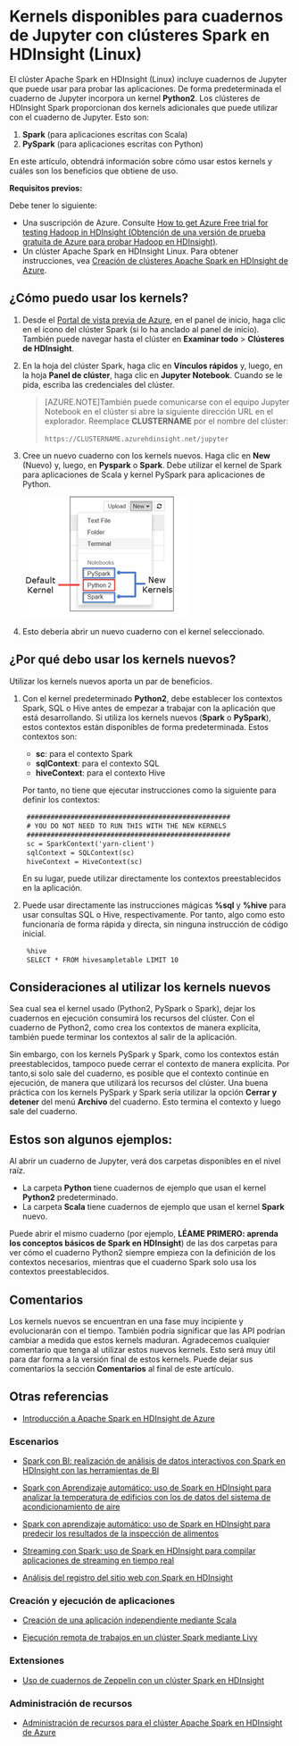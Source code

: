 <properties 
	pageTitle="Kernels disponibles para cuadernos de Jupyter con clústeres de HDInsight Spark en Linux | Microsoft Azure" 
	description="Obtenga información sobre los kernels del cuaderno de Jupyter adicionales disponibles con el clúster de HDInsight Spark en Linux." 
	services="hdinsight" 
	documentationCenter="" 
	authors="nitinme" 
	manager="paulettm" 
	editor="cgronlun"
	tags="azure-portal"/>

<tags 
	ms.service="hdinsight" 
	ms.workload="big-data" 
	ms.tgt_pltfrm="na" 
	ms.devlang="na" 
	ms.topic="article" 
	ms.date="12/08/2015" 
	ms.author="nitinme"/>


# Kernels disponibles para cuadernos de Jupyter con clústeres Spark en HDInsight (Linux)

El clúster Apache Spark en HDInsight (Linux) incluye cuadernos de Jupyter que puede usar para probar las aplicaciones. De forma predeterminada el cuaderno de Jupyter incorpora un kernel **Python2**. Los clústeres de HDInsight Spark proporcionan dos kernels adicionales que puede utilizar con el cuaderno de Jupyter. Esto son:

1. **Spark** (para aplicaciones escritas con Scala)
2. **PySpark** (para aplicaciones escritas con Python)

En este artículo, obtendrá información sobre cómo usar estos kernels y cuáles son los beneficios que obtiene de uso.

**Requisitos previos:**

Debe tener lo siguiente:

- Una suscripción de Azure. Consulte [How to get Azure Free trial for testing Hadoop in HDInsight (Obtención de una versión de prueba gratuita de Azure para probar Hadoop en HDInsight)](http://azure.microsoft.com/documentation/videos/get-azure-free-trial-for-testing-hadoop-in-hdinsight/).
- Un clúster Apache Spark en HDInsight Linux. Para obtener instrucciones, vea [Creación de clústeres Apache Spark en HDInsight de Azure](hdinsight-apache-spark-jupyter-spark-sql.md).

## ¿Cómo puedo usar los kernels? 

1. Desde el [Portal de vista previa de Azure](https://portal.azure.com/), en el panel de inicio, haga clic en el icono del clúster Spark (si lo ha anclado al panel de inicio). También puede navegar hasta el clúster en **Examinar todo** > **Clústeres de HDInsight**.   

2. En la hoja del clúster Spark, haga clic en **Vínculos rápidos** y, luego, en la hoja **Panel de clúster**, haga clic en **Jupyter Notebook**. Cuando se le pida, escriba las credenciales del clúster.

	> [AZURE.NOTE]También puede comunicarse con el equipo Jupyter Notebook en el clúster si abre la siguiente dirección URL en el explorador. Reemplace __CLUSTERNAME__ por el nombre del clúster:
	>
	> `https://CLUSTERNAME.azurehdinsight.net/jupyter`

2. Cree un nuevo cuaderno con los kernels nuevos. Haga clic en **New** (Nuevo) y, luego, en **Pyspark** o **Spark**. Debe utilizar el kernel de Spark para aplicaciones de Scala y kernel PySpark para aplicaciones de Python.

	![Crear un nuevo cuaderno de Jupyter](./media/hdinsight-apache-spark-jupyter-notebook-kernels/jupyter-kernels.png "Crear un nuevo cuaderno de Jupyter")

3. Esto debería abrir un nuevo cuaderno con el kernel seleccionado.

## ¿Por qué debo usar los kernels nuevos?

Utilizar los kernels nuevos aporta un par de beneficios.

1. Con el kernel predeterminado **Python2**, debe establecer los contextos Spark, SQL o Hive antes de empezar a trabajar con la aplicación que está desarrollando. Si utiliza los kernels nuevos (**Spark** o **PySpark**), estos contextos están disponibles de forma predeterminada. Estos contextos son:

	* **sc**: para el contexto Spark
	* **sqlContext**: para el contexto SQL
	* **hiveContext**: para el contexto Hive


	Por tanto, no tiene que ejecutar instrucciones como la siguiente para definir los contextos:

		###################################################
		# YOU DO NOT NEED TO RUN THIS WITH THE NEW KERNELS
		###################################################
		sc = SparkContext('yarn-client')
		sqlContext = SQLContext(sc)
		hiveContext = HiveContext(sc)

	En su lugar, puede utilizar directamente los contextos preestablecidos en la aplicación.
	
2. Puede usar directamente las instrucciones mágicas **%sql** y **%hive** para usar consultas SQL o Hive, respectivamente. Por tanto, algo como esto funcionaría de forma rápida y directa, sin ninguna instrucción de código inicial.

		%hive
		SELECT * FROM hivesampletable LIMIT 10

## Consideraciones al utilizar los kernels nuevos

Sea cual sea el kernel usado (Python2, PySpark o Spark), dejar los cuadernos en ejecución consumirá los recursos del clúster. Con el cuaderno de Python2, como crea los contextos de manera explícita, también puede terminar los contextos al salir de la aplicación.

Sin embargo, con los kernels PySpark y Spark, como los contextos están preestablecidos, tampoco puede cerrar el contexto de manera explícita. Por tanto,si solo sale del cuaderno, es posible que el contexto continúe en ejecución, de manera que utilizará los recursos del clúster. Una buena práctica con los kernels PySpark y Spark sería utilizar la opción **Cerrar y detener** del menú **Archivo** del cuaderno. Esto termina el contexto y luego sale del cuaderno.


## Estos son algunos ejemplos:

Al abrir un cuaderno de Jupyter, verá dos carpetas disponibles en el nivel raíz.

* La carpeta **Python** tiene cuadernos de ejemplo que usan el kernel **Python2** predeterminado.
* La carpeta **Scala** tiene cuadernos de ejemplo que usan el kernel **Spark** nuevo.

Puede abrir el mismo cuaderno (por ejemplo, **LÉAME PRIMERO: aprenda los conceptos básicos de Spark en HDInsight**) de las dos carpetas para ver cómo el cuaderno Python2 siempre empieza con la definición de los contextos necesarios, mientras que el cuaderno Spark solo usa los contextos preestablecidos.

## Comentarios

Los kernels nuevos se encuentran en una fase muy incipiente y evolucionarán con el tiempo. También podría significar que las API podrían cambiar a medida que estos kernels maduran. Agradecemos cualquier comentario que tenga al utilizar estos nuevos kernels. Esto será muy útil para dar forma a la versión final de estos kernels. Puede dejar sus comentarios la sección **Comentarios** al final de este artículo.


## <a name="seealso"></a>Otras referencias


* [Introducción a Apache Spark en HDInsight de Azure](hdinsight-apache-spark-overview.md)

### Escenarios

* [Spark con BI: realización de análisis de datos interactivos con Spark en HDInsight con las herramientas de BI](hdinsight-apache-spark-use-bi-tools.md)

* [Spark con Aprendizaje automático: uso de Spark en HDInsight para analizar la temperatura de edificios con los de datos del sistema de acondicionamiento de aire](hdinsight-apache-spark-ipython-notebook-machine-learning.md)

* [Spark con aprendizaje automático: uso de Spark en HDInsight para predecir los resultados de la inspección de alimentos](hdinsight-apache-spark-machine-learning-mllib-ipython.md)

* [Streaming con Spark: uso de Spark en HDInsight para compilar aplicaciones de streaming en tiempo real](hdinsight-apache-spark-eventhub-streaming.md)

* [Análisis del registro del sitio web con Spark en HDInsight](hdinsight-apache-spark-custom-library-website-log-analysis.md)

### Creación y ejecución de aplicaciones

* [Creación de una aplicación independiente mediante Scala](hdinsight-apache-spark-create-standalone-application.md)

* [Ejecución remota de trabajos en un clúster Spark mediante Livy](hdinsight-apache-spark-livy-rest-interface.md)

### Extensiones

* [Uso de cuadernos de Zeppelin con un clúster Spark en HDInsight](hdinsight-apache-spark-use-zeppelin-notebook.md)

### Administración de recursos

* [Administración de recursos para el clúster Apache Spark en HDInsight de Azure](hdinsight-apache-spark-resource-manager.md)

<!---HONumber=AcomDC_1223_2015-->
